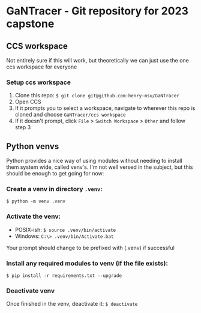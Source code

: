 # GaNTracer - Git repository for 2023 capstone

## CCS workspace
Not entirely sure if this will work, but theoretically we can just use the one
ccs workspace for everyone

### Setup ccs workspace
1. Clone this repo: `$ git clone git@github.com:henry-msu/GaNTracer`
2. Open CCS
3. If it prompts you to select a workspace, navigate to wherever this repo is
   cloned and choose `GaNTracer/ccs workspace`
4. If it doesn't prompt, click `File` > `Switch Workspace` > `Other` and follow
   step 3

## Python venvs
Python provides a nice way of using modules without needing to install them
system wide, called venv's. I'm not well versed in the subject, but this should
be enough to get going for now:

### Create a venv in directory `.venv`:

`$ python -m venv .venv`

### Activate the venv:

* POSIX-ish: `$ source .venv/bin/activate`
* Windows: `C:\> .venv/bin/Activate.bat`

Your prompt should change to be prefixed with (.venv) if successful

### Install any required modules to venv (if the file exists):

`$ pip install -r requirements.txt --upgrade`

### Deactivate venv
Once finished in the venv, deactivate it:
`$ deactivate`
